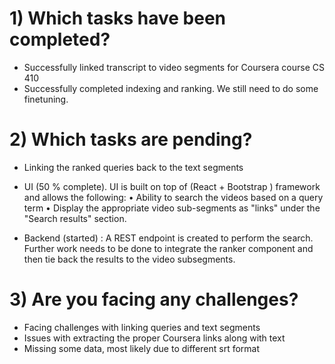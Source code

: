 # 1) Which tasks have been completed?  
 
- Successfully linked transcript to video segments for Coursera course CS 410 
- Successfully completed indexing and ranking. We still need to do some finetuning.
 
 
 
# 2) Which tasks are pending?  
 
- Linking the ranked queries back to the text segments
 
- UI (50 % complete). UI is built on top of (React + Bootstrap ) framework and allows the following:
•	     Ability to search the videos based on a query term
•	     Display the appropriate video sub-segments  as "links" under the "Search results" section.
 
- Backend (started) :  A REST endpoint is created to perform the search. Further work needs to be done to integrate the ranker component and then tie back the results
to the video subsegments.
 
 
 
# 3) Are you facing any challenges? 
 
- Facing challenges with linking queries and text segments  
- Issues with extracting the proper Coursera links along with text  
- Missing some data, most likely due to different srt format
